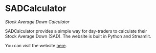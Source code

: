 # SADCalculator
_Stock Average Down Calculator_

SADCalculator provides a simple way for day-traders to calculate their Stock Average Down (SAD). The website is 
built in Python and Streamlit.

You can visit the website [here](https://sadcalculator.streamlit.app/).